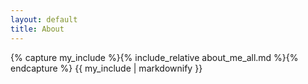 ```yaml
---
layout: default
title: About
---
```


<div id="about-content">
  {% capture my_include %}{% include_relative about_me_all.md %}{% endcapture %}
  {{ my_include | markdownify }}
</div>

<div id="skill-chart"></div>

<script src="/assets/js/react-components.js"></script>
<script>
  document.addEventListener('DOMContentLoaded', function() {
    ReactDOM.render(
      React.createElement(SkillRadarChart),
      document.getElementById('skill-chart')
    );
  });
</script>